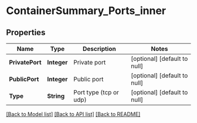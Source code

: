 # ContainerSummary_Ports_inner
## Properties

| Name | Type | Description | Notes |
|------------ | ------------- | ------------- | -------------|
| **PrivatePort** | **Integer** | Private port | [optional] [default to null] |
| **PublicPort** | **Integer** | Public port | [optional] [default to null] |
| **Type** | **String** | Port type (tcp or udp) | [optional] [default to null] |

[[Back to Model list]](../README.md#documentation-for-models) [[Back to API list]](../README.md#documentation-for-api-endpoints) [[Back to README]](../README.md)


